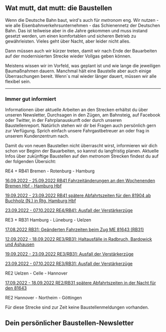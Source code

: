 Wat mutt, dat mutt: die Baustellen
----------

Wenn die Deutsche Bahn baut, wird's auch für *metronom* eng.
Wir nutzen - wie alle Eisenbahnverkehrsunternehmen - das Schienennetz der Deutschen Bahn. Das ist teilweise aber in die Jahre gekommen und muss instand gesetzt werden, um einen komfortablen und sicheren Betrieb zu gewährleisten. Vieles geht über Nacht, aber leider nicht alles.

Dann müssen auch wir kürzer treten, damit wir nach Ende der Bauarbeiten auf der modernisierten Strecke wieder Vollgas geben können.

Meistens wissen wir im Vorfeld, was geplant ist und wie lange die jeweiligen Baumaßnahmen dauern. Manchmal hält eine Baustelle aber auch einige Überraschungen bereit. Wenn´s mal wieder länger dauert, müssen wir alle flexibel sein.

---

### Immer gut informiert ###

Informationen über aktuelle Arbeiten an den Strecken erhältst du über unseren Newsletter, Durchsagen in den Zügen, am Bahnsteig, auf Facebook oder Twitter, in der Fahrplanauskunft oder durch unseren Baustellenreport. Natürlich stehen wir dir bei Fragen auch persönlich gern zur Verfügung. Sprich einfach unsere Fahrgastbetreuer an oder frag in unserem Kundenzentrum nach.

Damit du von neuen Baustellen nicht überrascht wirst, informieren wir dich schon vor Beginn der Bauarbeiten, so kannst du langfristig planen. Aktuelle Infos über zukünftige Baustellen auf den *metronom* Strecken findest du auf der folgenden Übersicht:

RE4 + RB41 Bremen - Rotenburg - Hamburg

[16.09.2022 - 25.09.2022 RB41 Fahrzeitänderungen an den Wochenenden Bremen Hbf - Hamburg Hbf](https://www.der-metronom.de/baustellen/rb41-fahrzeitaenderungen-an-den-wochenenden-bremen-hbf-hamburg-hbf/)

[19.09.2022 - 23.09.2022 RB41 spätere Abfahrtszeiten für den 81904 ab Buchholz (N.) in Rtg. Hamburg Hbf](https://www.der-metronom.de/baustellen/rb41-spaetere-abfahrtszeiten-fuer-den-81904-ab-buchholz-n-in-rtg-hamburg-hbf/)

[23.09.2022 - 07.10.2022 RE4/RB41: Ausfall der Verstärkerzüge](https://www.der-metronom.de/baustellen/re4-rb41-ausfall-der-verstaerkerzuege/)

RE3 + RB31 Hamburg - Lüneburg - Uelzen

[17.08.2022 RB31: Geänderten Fahrzeiten beim Zug ME 81643 (RB31)](https://www.der-metronom.de/baustellen/rb31-geaenderten-fahrzeiten-beim-zug-me-81643-rb31/)

[12.09.2022 - 18.09.2022 RE3/RB31: Haltausfälle in Radbruch, Bardowick und Ashausen](https://www.der-metronom.de/baustellen/re3-rb31-haltausfaelle-in-radbruch-bardowick-und-ashausen/)

[19.09.2022 - 23.09.2022 RE3/RB31: Ausfall der Verstärkerzüge](https://www.der-metronom.de/baustellen/re3-rb31-ausfall-der-verstaerkerzuege/)

[23.09.2022 - 07.10.2022 RE3/RB31: Ausfall der Verstärkerzüge](https://www.der-metronom.de/baustellen/re3-rb31-ausfall-der-verstaerkerzuege-2/)

RE2 Uelzen - Celle - Hannover

[17.09.2022 - 18.09.2022 RE2/RB31 spätere Abfahrtszeiten in der Nacht für den 81643](https://www.der-metronom.de/baustellen/re2-rb31-spaetere-abfahrtszeiten-in-der-nacht-fuer-den-81643/)

RE2 Hannover - Northeim - Göttingen

Für diese Strecke sind zur Zeit keine Baustellenmeldungen vorhanden.

Dein persönlicher Baustellen-Newsletter
----------
